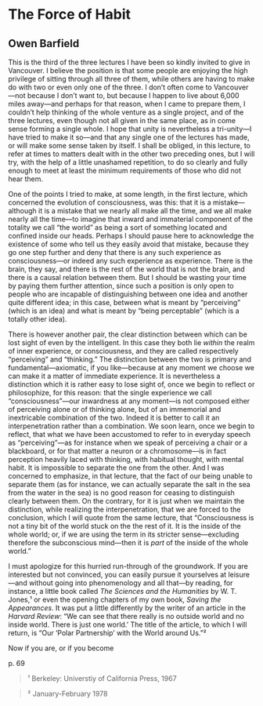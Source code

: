 # The Force of Habit

## Owen Barfield

This is the third of the three lectures I have been so kindly invited to give in Vancouver. I believe the position is that some people are enjoying the high privilege of sitting through all three of them, while others are having to make do with two or even only one of the three. I don’t often come to Vancouver—not because I don’t want to, but because I happen to live about 6,000 miles away—and perhaps for that reason, when I came to prepare them, I couldn’t help thinking of the whole venture as a single project, and of the three lectures, even though not all given in the same place, as in come sense forming a single whole. I hope that unity is nevertheless a tri-unity—I have tried to make it so—and that any single one of the lectures has made, or will make some sense taken by itself. I shall be obliged, in this lecture, to refer at times to matters dealt with in the other two preceding ones, but I will try, with the help of a little unashamed repetition, to do so clearly and fully enough to meet at least the minimum requirements of those who did not hear them.

One of the points I tried to make, at some length, in the first lecture, which concerned the evolution of consciousness, was this: that it is a mistake—although it is a mistake that we nearly all make all the time, and we all make nearly all the time—to imagine that inward and immaterial component of the totality we call “the world” as being a sort of something located and confined inside our heads. Perhaps I should pause here to acknowledge the existence of some who tell us they easily avoid that mistake, because they go one step further and deny that there is any such experience as consciousness—or indeed any such experience as experience. There is the brain, they say, and there is the rest of the world that is not the brain, and there is a causal relation between them. But I should be wasting your time by paying them further attention, since such a position is only open to people who are incapable of distinguishing between one idea and another quite different idea; in this case, between what is meant by “perceiving” (which is an idea) and what is meant by “being perceptable” (which is a totally other idea).

There is however another pair, the clear distinction between which can be lost sight of even by the intelligent. In this case they both lie *within* the realm of inner experience, or consciousness, and they are called respectively “perceiving” and “thinking.” The distinction between the two is primary and fundamental—axiomatic, if you like—because at any moment we choose we can make it a matter of immediate experience. It is nevertheless a distinction which it is rather easy to lose sight of, once we begin to reflect or philosophize, for this reason: that the single experience we call “consciousness”—our inwardness at any moment—is not composed either of perceiving alone or of thinking alone, but of an immemorial and inextricable combination of the two. Indeed it is better to call it an interpenetration rather than a combination. We soon learn, once we begin to reflect, that what we have been accustomed to refer to in everyday speech as “perceiving”—as for instance when we speak of perceiving a chair or a blackboard, or for that matter a neuron or a chromosome—is in fact perception heavily laced with thinking, with habitual thought, with mental habit. It is impossible to separate the one from the other. And I was concerned to emphasize, in that lecture, that the fact of our being unable to separate them (as for instance, we can actually separate the salt in the sea from the water in the sea) is no good reason for ceasing to distinguish clearly between them. On the contrary, for it is just when we maintain the distinction, while realizing the interpenetration, that we are forced to the conclusion, which I will quote from the same lecture, that “Consciousness is not a tiny bit of the world stuck on the the rest of it. It is the inside of the whole world; or, if we are using the term in its stricter sense—excluding therefore the subconscious mind—then it is *part* of the inside of the whole world.”

I must apologize for this hurried run-through of the groundwork. If you are interested but not convinced, you can easily pursue it yourselves at leisure—and without going into phenomenology and all that—by reading, for instance, a little book called *The Sciences and the Humanities* by W. T. Jones,¹ or even the opening chapters of my own book, *Saving the Appearances*. It was put a little differently by the writer of an article in the *Harvard Review*: “We can see that there really is no outside world and no inside world. There is just one world.’ The title of the article, to which I will return, is “Our ‘Polar Partnership’ with the World around Us.”²

Now if you are, or if you become

p. 69

>¹ Berkeley: Universtiy of California Press, 1967

>² January-February 1978
